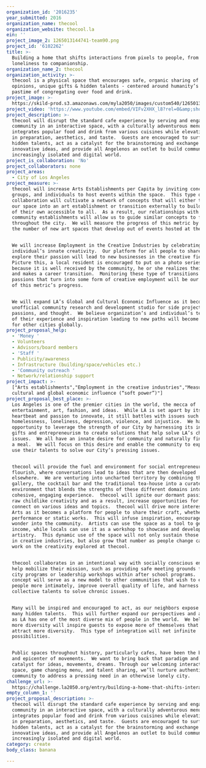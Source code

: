```yaml
---
organization_id: '2016235'
year_submitted: 2016
organization_name: thecool
organization_website: thecool.la
ein: ''
project_image_2: 1265013144741-team90.png
project_id: '6102262'
title: >-
  Building a home that shifts interactions from pixels to people, from
  loneliness to companionship.
organization_name_2: thecool
organization_activity: >-
  thecool is a physical space that encourages safe, organic sharing of ideas &
  opinions, unique gifts & hidden talents - centered around humanity’s age-old
  pastime of congregating over food and drink.
project_image: >-
  https://skild-prod.s3.amazonaws.com/myla2050/images/custom540/1265013144741-team90.png
project_video: 'https://www.youtube.com/embed/VIFv2XHX_l8?rel=0&amp;showinfo=0'
project_description: >-
  thecool will disrupt the standard cafe experience by serving and engaging the
  community in an interactive space, with a culturally adventurous menu that
  integrates popular food and drink from various cuisines while elevating them
  in preparation, aesthetics, and taste.  Guests are encouraged to surface their
  hidden talents, act as a catalyst for the brainstorming and exchange of
  innovative ideas, and provide all Angelenos an outlet to build community in an
  increasingly isolated and digital world.
project_is_collaboration: 'No'
project_collaborators: none
project_areas:
  - City of Los Angeles
project_measure: >-
  thecool will increase Arts Establishments per Capita by inviting concepts,
  groups, and individuals to host events within the space.  This type of
  collaboration will cultivate a network of concepts that will either transform
  our space into an art establishment or transition externally to build a space
  of their own accessible to all.  As a result, our relationships with local
  community establishments will allow us to guide similar concepts to fruition
  throughout the city.  We will measure the progress of this metric by counting
  the number of new art spaces that develop out of events hosted at thecool.


  We will increase Employment in the Creative Industries by celebrating every
  individual’s innate creativity.  Our platform for all people to share and
  explore their passion will lead to new businesses in the creative field. 
  Picture this, a local resident is encouraged to put on a photo series, and
  because it is well received by the community, he or she realizes their gift
  and makes a career transition.  Monitoring these type of transitions or
  passions that turn into some form of creative employment will be our measure
  of this metric’s progress.


  We will expand LA’s Global and Cultural Economic Influence as it becomes the
  unofficial community research and development studio for side projects,
  passions, and thought.  We believe organization’s and individual’s testimonies
  of their experience and inspiration leading to new paths will become a model
  for other cities globally.
project_proposal_help:
  - 'Money '
  - Volunteers
  - Advisors/board members
  - 'Staff '
  - Publicity/awareness
  - Infrastructure (building/space/vehicles etc.)
  - 'Community outreach '
  - Network/relationship support
project_impact: >-
  ["Arts establishments","Employment in the creative industries","Measures of
  cultural and global economic influence (“soft power”)"]
project_proposal_best_place: >-
  Los Angeles is one of the premier cities in the world, the mecca of
  entertainment, art, fashion, and ideas.  While LA is set apart by its creative
  heartbeat and passion to innovate, it still battles with issues such as,
  homelessness, loneliness, depression, violence, and injustice.  We have an
  opportunity to leverage the strength of our City by harnessing its incredible
  gifts and entrepreneurism to create solutions that help solve LA’s chronic
  issues.  We all have an innate desire for community and naturally find it over
  a meal.  We will focus on this desire and enable the community to explore and
  use their talents to solve our City’s pressing issues.


  thecool will provide the fuel and environment for social entrepreneurs to
  flourish, where conversations lead to ideas that are then developed
  elsewhere.  We are venturing into uncharted territory by combining the
  gallery, the cocktail bar and the traditional tea-house into a curated
  environment that blends the strengths of these different domains into one
  cohesive, engaging experience.  thecool will ignite our dormant passion for
  raw childlike creativity and as a result, increase opportunities for people to
  connect on various ideas and topics.  thecool will drive more interest in the
  Arts as it becomes a platform for people to share their craft, whether it be
  performance or static works.  This will infuse inspiration, encouragement, and
  wonder into the community.  Artists can use the space as a tool to generate
  income, while locals can use it as a workshop to showcase and develop their
  artistry.  This dynamic use of the space will not only sustain those employed
  in creative industries, but also grow that number as people change careers to
  work on the creativity explored at thecool.


  thecool collaborates in an intentional way with socially conscious entities to
  help mobilize their mission, such as providing safe meeting grounds for inner
  city programs or leadership workshops within after school programs.  Our
  concept will serve as a new model to other communities that wish to engage its
  people more intimately, improve overall quality of life, and harness the
  collective talents to solve chronic issues.


  Many will be inspired and encouraged to act, as our neighbors expose their
  many hidden talents.  This will further expand our perspectives and abilities,
  as LA has one of the most diverse mix of people in the world.  We believe that
  more diversity will inspire guests to expose more of themselves that will then
  attract more diversity.  This type of integration will net infinite
  possibilities.


  Public spaces throughout history, particularly cafes, have been the birthplace
  and epicenter of movements.  We want to bring back that paradigm and be the
  catalyst for ideas, movements, dreams. Through our welcoming interactive
  space, game changing menu, and talent sharing, we’ll nurture authentic
  community to address a pressing need in an otherwise lonely city.
challenge_url: >-
  https://challenge.la2050.org/entry/building-a-home-that-shifts-interactions-from-pixels-to-people-from-loneliness-to-companionship
empty_column_1: ''
project_proposal_description: >-
  thecool will disrupt the standard cafe experience by serving and engaging the
  community in an interactive space, with a culturally adventurous menu that
  integrates popular food and drink from various cuisines while elevating them
  in preparation, aesthetics, and taste.  Guests are encouraged to surface their
  hidden talents, act as a catalyst for the brainstorming and exchange of
  innovative ideas, and provide all Angelenos an outlet to build community in an
  increasingly isolated and digital world.
category: create
body_class: banana

---
```

